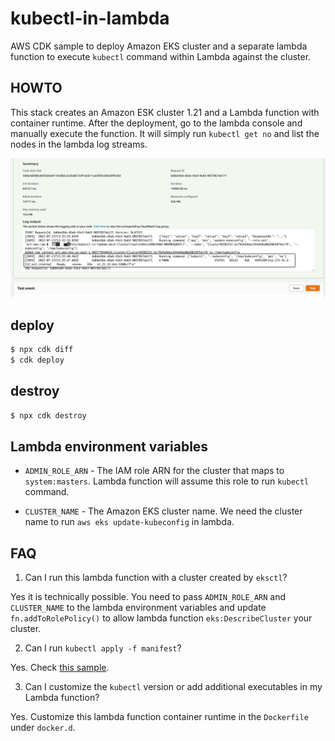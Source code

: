 # kubectl-in-lambda

AWS CDK sample to deploy Amazon EKS cluster and a separate lambda function to execute `kubectl` command within Lambda against the cluster. 

## HOWTO

This stack creates an Amazon ESK cluster 1.21 and a Lambda function with container runtime. After the deployment, go to the lambda console and manually execute the function. It will simply run `kubectl get no` and list the nodes in the lambda log streams.

![](./images/lambda-log-output.png)

## deploy

```sh
$ npx cdk diff
$ cdk deploy
```

## destroy 

```sh
$ npx cdk destroy
```

## Lambda environment variables

- `ADMIN_ROLE_ARN` - The IAM role ARN for the cluster that maps to `system:masters`. Lambda function will assume this role to run `kubectl` command.

- `CLUSTER_NAME` - The Amazon EKS cluster name. We need the cluster name to run `aws eks update-kubeconfig` in lambda.



## FAQ

1. Can I run this lambda function with a cluster created by `eksctl`?

Yes it is technically possible. You need to pass `ADMIN_ROLE_ARN` and `CLUSTER_NAME` to the lambda environment variables and update `fn.addToRolePolicy()` to allow lambda function `eks:DescribeCluster` your cluster.

2. Can I run `kubectl apply -f manifest`?

Yes. Check [this sample](https://github.com/aws/aws-cdk/blob/main/packages/%40aws-cdk/aws-eks/lib/kubectl-handler/apply/__init__.py).

3. Can I customize the `kubectl` version or add additional executables in my Lambda function?

Yes. Customize this lambda function container runtime in the `Dockerfile` under `docker.d`.